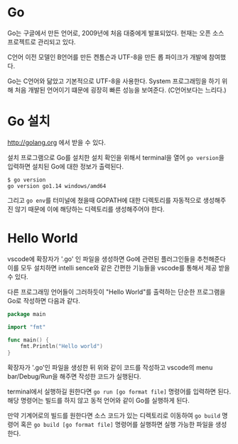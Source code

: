 # Go

Go는 구글에서 만든 언어로, 2009년에 처음 대중에게 발표되었다. 현재는 오픈 소스 프로젝트로 관리되고 있다.

C언어 이전 모델인 B언어를 만든 켄톰슨과 UTF-8을 만든 롭 파이크가 개발에 참여했다.

Go는 C언어와 닮았고 기본적으로 UTF-8을 사용한다. System 프로그래밍을 하기 위해 처음 개발된 언어이기 떄문에 굉장히 빠른 성능을 보여준다. (C언어보다는 느리다.)

# Go 설치

http://golang.org 에서 받을 수 있다.

설치 프로그램으로 Go를 설치한 설치 확인을 위해서 terminal을 열어 `go version`을 입력하면 설치된 Go에 대한 정보가 출력된다.

```terminal
$ go version
go version go1.14 windows/amd64
```

그리고 `go env`를 터미널에 쳤을때 GOPATH에 대한 디렉토리를 자동적으로 생성해주진 않기 때문에 이에 해당하는 디렉토리를 생성해주어야 한다.

# Hello World

vscode에 확장자가 '.go' 인 파일을 생성하면 Go에 관련된 플러그인들을 추천해준다 이를 모두 설치하면 intelli sence와 같은 간편한 기능들을 vscode를 통해서 제공 받을 수 있다.

다른 프로그래밍 언어들이 그러하듯이 "Hello World"를 출력하는 단순한 프로그램을 Go로 작성하면 다음과 같다.

```go
package main

import "fmt"

func main() {
	fmt.Println("Hello world")
}

```

확장자가 '.go'인 파일을 생성한 뒤 위와 같이 코드를 작성하고 vscode의 menu bar/Debug/Run을 해주면 작성한 코드가 실행된다.

terminal에서 실행하길 원한다면 `go run [go format file]` 명령어를 입력하면 된다. 해당 명령어는 빌드를 하지 않고 동적 언어와 같이 Go를 실행하게 된다.

만약 기계어로의 빌드를 원한다면 소스 코드가 있는 디렉토리로 이동하여 `go build` 명령어 혹은 `go build [go format file]` 명령어를 실행하면 실행 가능한 파일을 생성한다.